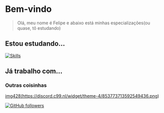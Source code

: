 # Bem-vindo

> Olá, meu nome é Felipe e abaixo está minhas especializações(ou quase, tô estudando)

## Estou estudando...

[![Skills](https://skillicons.dev/icons?i=html,css,js)](https://skillicons.dev)

## Já trabalho com...


### Outras coisinhas

<a href="https://discordid.netlify.app/?id=853773713592549436">img428(https://discord.c99.nl/widget/theme-4/853773713592549436.png)</a>

[![GitHub followers](https://img.shields.io/github/followers/felipebonfim2006.svg?style=social&label=Follow&maxAge=2592000)](https://github.com/felipebonfim2006?tab=followers)
